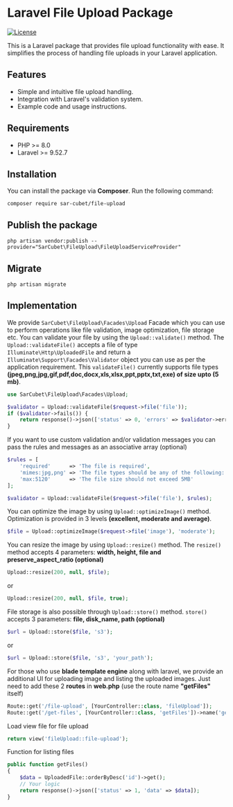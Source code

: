 # Laravel File Upload Package

[![License](https://img.shields.io/badge/License-MIT-blue.svg)](https://opensource.org/licenses/MIT)

This is a Laravel package that provides file upload functionality with ease. It simplifies the process of handling file uploads in your Laravel application.

## Features

- Simple and intuitive file upload handling.
- Integration with Laravel's validation system.
- Example code and usage instructions.

## Requirements

- PHP >= 8.0
- Laravel >= 9.52.7

## Installation

You can install the package via **Composer**. Run the following command:

    composer require sar-cubet/file-upload

## Publish the package

    php artisan vendor:publish --provider="SarCubet\FileUpload\FileUploadServiceProvider"

## Migrate

    php artisan migrate

## Implementation

We provide `SarCubet\FileUpload\Facades\Upload` Facade which you can use to perform operations like file validation, image optimization, file storage etc. 
You can validate your file by using the `Upload::validate()` method. The `Upload::validateFile()` accepts a file of type `Illuminate\Http\UploadedFile` and return a `Illuminate\Support\Facades\Validator` object you can use as per the application requirement. This `validateFile()` currently supports file types **(jpeg,png,jpg,gif,pdf,doc,docx,xls,xlsx,ppt,pptx,txt,exe) of size upto (5 mb)**.

```php
use SarCubet\FileUpload\Facades\Upload;

$validator = Upload::validateFile($request->file('file'));
if ($validator->fails()) {
    return response()->json(['status' => 0, 'errors' => $validator->errors()]);
}
```

If you want to use custom validation and/or validation messages you can pass the rules and messages as an associative array (optional)

```php
$rules = [
    'required'      => 'The file is required',
    'mimes:jpg,png' => 'The file types should be any of the following: jpg,png',
    'max:5120'      => 'The file size should not exceed 5MB'
];

$validator = Upload::validateFile($request->file('file'), $rules);
```

You can optimize the image by using `Upload::optimizeImage()` method. Optimization is provided in 3 levels **(excellent, moderate and average)**. 

```php
$file = Upload::optimizeImage($request->file('image'), 'moderate'); 
```

You can resize the image by using `Upload::resize()` method. The `resize()` method accepts 4 parameters: **width, height, file and preserve_aspect_ratio (optional)**

```php
Upload::resize(200, null, $file);
```

or

```php
Upload::resize(200, null, $file, true);
```

File storage is also possible through `Upload::store()` method. `store()` accepts 3 parameters: **file, disk_name, path (optional)**

```php
$url = Upload::store($file, 's3');
```

or

```php
$url = Upload::store($file, 's3', 'your_path');
```


For those who use **blade template engine** along with laravel, we provide an additional UI for uploading image and listing the uploaded images. Just need to add these 2 **routes** in **web.php** (use the route name **"getFiles"** itself)

```php
Route::get('/file-upload', [YourController::class, 'fileUpload']);
Route::get('/get-files', [YourController::class, 'getFiles'])->name('getFiles');
```

Load view file for file upload

```php
return view('fileUpload::file-upload');
```

Function for listing files

```php
public function getFiles()
{
    $data = UploadedFile::orderByDesc('id')->get();
    // Your logic
    return response()->json(['status' => 1, 'data' => $data]);
}
```


